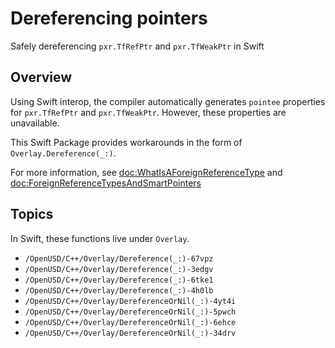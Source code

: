 # Dereferencing pointers
Safely dereferencing `pxr.TfRefPtr` and `pxr.TfWeakPtr` in Swift

## Overview

Using Swift interop, the compiler automatically generates `pointee` properties for `pxr.TfRefPtr` and `pxr.TfWeakPtr`. However, these properties are unavailable. 

This Swift Package provides workarounds in the form of `Overlay.Dereference(_:)`.

For more information, see <doc:WhatIsAForeignReferenceType> and <doc:ForeignReferenceTypesAndSmartPointers>

## Topics
In Swift, these functions live under `Overlay`. 
- ``/OpenUSD/C++/Overlay/Dereference(_:)-67vpz``
- ``/OpenUSD/C++/Overlay/Dereference(_:)-3edgv``
- ``/OpenUSD/C++/Overlay/Dereference(_:)-6tke1``
- ``/OpenUSD/C++/Overlay/Dereference(_:)-4h0lb``
- ``/OpenUSD/C++/Overlay/DereferenceOrNil(_:)-4yt4i``
- ``/OpenUSD/C++/Overlay/DereferenceOrNil(_:)-5pwch``
- ``/OpenUSD/C++/Overlay/DereferenceOrNil(_:)-6ehce``
- ``/OpenUSD/C++/Overlay/DereferenceOrNil(_:)-34drv``
